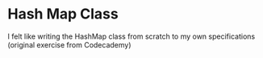 # Hash Map Class
I felt like writing the HashMap class from scratch to my own specifications (original exercise from Codecademy)
